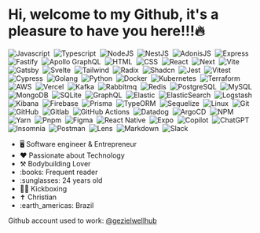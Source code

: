 <h1>Hi, welcome to my Github, it's a pleasure to have you here!!!🔥</h1>

![Javascript](https://img.shields.io/badge/-Javascript-0D1117?style=flat&logo=javascript)&nbsp;
![Typescript](https://img.shields.io/badge/-Typescript-0D1117?style=flat&logo=typescript)&nbsp;
![NodeJS](https://img.shields.io/badge/-Node-0D1117?style=flat&logo=node.js)&nbsp;
![NestJS](https://img.shields.io/badge/-Nest-0D1117?style=flat&logo=nestjs&logoColor=red)&nbsp;
![AdonisJS](https://img.shields.io/badge/-Adonis-0D1117?style=flat&logo=adonisjs)&nbsp;
![Express](https://img.shields.io/badge/-Express-0D1117?style=flat&logo=express)&nbsp;
![Fastify](https://img.shields.io/badge/-Fastify-0D1117?style=flat&logo=fastify&logoColor=violet)&nbsp;
![Apollo GraphQL](https://img.shields.io/badge/-ApolloGraphQL-0D1117?style=flat&logo=apollo-graphql)&nbsp;
![HTML](https://img.shields.io/badge/-HTML-0D1117?style=flat&logo=HTML5)&nbsp;
![CSS](https://img.shields.io/badge/-CSS-0D1117?style=flat&logo=CSS3&logoColor=1572B6)&nbsp;
![React](https://img.shields.io/badge/-React-0D1117?style=flat&logo=react)&nbsp;
![Next](https://img.shields.io/badge/-Next-0D1117?style=flat&logo=next.js)&nbsp;
![Vite](https://img.shields.io/badge/-Vite-0D1117?style=flat&logo=vite)&nbsp;
![Gatsby](https://img.shields.io/badge/-Gatsby-0D1117?style=flat&logo=gatsby)&nbsp;
![Svelte](https://img.shields.io/badge/-Svelte-0D1117?style=flat&logo=svelte)&nbsp;
![Tailwind](https://img.shields.io/badge/-Tailwind-0D1117?style=flat&logo=tailwind-css)&nbsp;
![Radix](https://img.shields.io/badge/-Radix-0D1117?style=flat&logo=radix-ui)&nbsp;
![Shadcn](https://img.shields.io/badge/-Shadcn-0D1117?style=flat&logo=shadcn/ui)&nbsp;
![Jest](https://img.shields.io/badge/-Jest-0D1117?style=flat&logo=jest&logoColor=yellow)&nbsp;
![Vitest](https://img.shields.io/badge/-Vitest-0D1117?style=flat&logo=vitest)&nbsp;
![Cypress](https://img.shields.io/badge/-Cypress-0D1117?style=flat&logo=cypress&logoColor=blue)&nbsp;
![Golang](https://img.shields.io/badge/-Golang-0D1117?style=flat&logo=go)&nbsp;
![Python](https://img.shields.io/badge/-Python-0D1117?style=flat&logo=python)&nbsp;
![Docker](https://img.shields.io/badge/-Docker-0D1117?style=flat&logo=docker)&nbsp;
![Kubernetes](https://img.shields.io/badge/-Kubernetes-0D1117?style=flat&logo=kubernetes)&nbsp;
![Terraform](https://img.shields.io/badge/-Terraform-0D1117?style=flat&logo=terraform&logoColor=purple)&nbsp;
![AWS](https://img.shields.io/badge/-AWS-0D1117?style=flat&logo=amazon-web-services&logoColor=orange)&nbsp;
![Vercel](https://img.shields.io/badge/-Vercel-0D1117?style=flat&logo=vercel)&nbsp;
![Kafka](https://img.shields.io/badge/-Kafka-0D1117?style=flat&logo=apache-kafka)&nbsp;
![Rabbitmq](https://img.shields.io/badge/-RabbitMQ-0D1117?style=flat&logo=rabbitmq)&nbsp;
![Redis](https://img.shields.io/badge/-Redis-0D1117?style=flat&logo=redis)&nbsp;
![PostgreSQL](https://img.shields.io/badge/-Postgres-0D1117?style=flat&logo=postgresql)&nbsp;
![MySQL](https://img.shields.io/badge/-MySQL-0D1117?style=flat&logo=mysql)&nbsp;
![MongoDB](https://img.shields.io/badge/-Mongo-0D1117?style=flat&logo=mongodb)&nbsp;
![SQLite](https://img.shields.io/badge/-SQLite-0D1117?style=flat&logo=sqlite)&nbsp;
![GraphQL](https://img.shields.io/badge/-GraphQL-0D1117?style=flat&logo=graphql&logoColor=pink)&nbsp;
![Elastic](https://img.shields.io/badge/-Elastic-0D1117?style=flat&logo=elastic)&nbsp;
![ElasticSearch](https://img.shields.io/badge/-ElasticSearch-0D1117?style=flat&logo=elasticsearch&logoColor=green)&nbsp;
![Logstash](https://img.shields.io/badge/-Logstash-0D1117?style=flat&logo=logstash&logoColor=yellow)&nbsp;
![Kibana](https://img.shields.io/badge/-Kibana-0D1117?style=flat&logo=kibana&logoColor=pink)&nbsp;
![Firebase](https://img.shields.io/badge/-Firebase-0D1117?style=flat&logo=firebase)&nbsp;
![Prisma](https://img.shields.io/badge/-Prisma-0D1117?style=flat&logo=prisma)&nbsp;
![TypeORM](https://img.shields.io/badge/-TypeORM-0D1117?style=flat&logo=typeorm)&nbsp;
![Sequelize](https://img.shields.io/badge/-Sequelize-0D1117?style=flat&logo=sequelize)&nbsp;
![Linux](https://img.shields.io/badge/-Linux-0D1117?style=flat&logo=linux)&nbsp;
![Git](https://img.shields.io/badge/-Git-0D1117?style=flat&logo=git)&nbsp;
![GitHub](https://img.shields.io/badge/-GitHub-0D1117?style=flat&logo=github)&nbsp;
![Gitlab](https://img.shields.io/badge/-Gitlab-0D1117?style=flat&logo=gitlab)&nbsp;
![GitHub Actions](https://img.shields.io/badge/-GitHubActions-0D1117?style=flat&logo=github-actions)&nbsp;
![Datadog](https://img.shields.io/badge/-Datadog-0D1117?style=flat&logo=datadog)&nbsp;
![ArgoCD](https://img.shields.io/badge/-ArgoCD-0D1117?style=flat&logo=argo)&nbsp;
![NPM](https://img.shields.io/badge/-NPM-0D1117?style=flat&logo=npm)&nbsp;
![Yarn](https://img.shields.io/badge/-Yarn-0D1117?style=flat&logo=yarn)&nbsp;
![Pnpm](https://img.shields.io/badge/-Pnpm-0D1117?style=flat&logo=pnpm)&nbsp;
![Figma](https://img.shields.io/badge/-Figma-0D1117?style=flat&logo=figma)&nbsp;
![React Native](https://img.shields.io/badge/-React%20Native-0D1117?style=flat&logo=react)&nbsp;
![Expo](https://img.shields.io/badge/-Expo-0D1117?style=flat&logo=expo)&nbsp;
![Copilot](https://img.shields.io/badge/-Copilot-0D1117?style=flat&logo=github-copilot)&nbsp;
![ChatGPT](https://img.shields.io/badge/-ChatGPT-0D1117?style=flat&logo=openai)&nbsp;
![Insomnia](https://img.shields.io/badge/-Insomnia-0D1117?style=flat&logo=insomnia&logoColor=purple)&nbsp;
![Postman](https://img.shields.io/badge/-Postman-0D1117?style=flat&logo=Postman)&nbsp;
![Lens](https://img.shields.io/badge/-Lens-0D1117?style=flat&logo=lens)&nbsp;
![Markdown](https://img.shields.io/badge/-Markdown-0D1117?style=flat&logo=markdown)&nbsp;
![Slack](https://img.shields.io/badge/-Slack-0D1117?style=flat&logo=slack&logoColor=pink)&nbsp;

<ul>
  <li>🖥️ Software engineer & Entrepreneur
  <li>❤️ Passionate about Technology</li>
  <li>⚒️ Bodybuilding Lover</li>
  <li>:books: Frequent reader</li>
  <li>:sunglasses: 24 years old</li>
  <li>👊🏻 Kickboxing</li>
  <li>✝️ Christian</li>
  <li>:earth_americas: Brazil</li>
</ul>

Github account used to work: [@gezielwellhub](https://github.com/gezielwellhub)

[//]: <> (<img width="550em" src="https://github-readme-stats.vercel.app/api?username=gezielwellhub&show_icons=true&theme=transparent" alt="Geziel's stats"/>)

